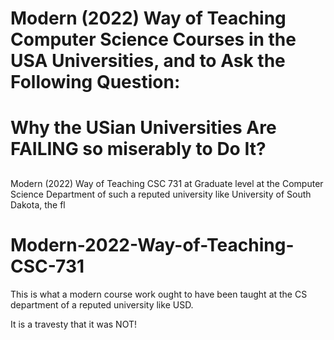 # Modern (2022) Way of Teaching Computer Science Courses in the USA Universities, and to Ask the Following Question:
# Why the USian Universities Are FAILING so miserably to Do It?

##  

Modern (2022) Way of Teaching CSC 731 at Graduate level at the Computer Science Department of such a reputed university like University of South Dakota, the fl

# Modern-2022-Way-of-Teaching-CSC-731
This is what a modern course work ought to have been taught at the CS department of a reputed university like USD.

It is a travesty that it was NOT!

